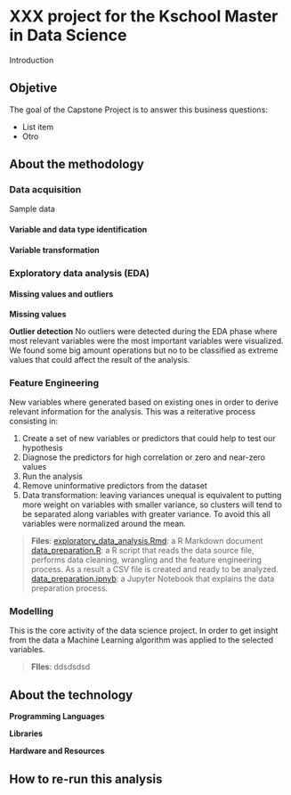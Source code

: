 XXX project for the Kschool Master in Data Science
===================

Introduction

## Objetive ##
The goal of the Capstone Project is to answer this business questions:

 - List item
 - Otro
## About the methodology ##

### Data acquisition

Sample data
####  Variable and data type identification
#### Variable transformation

### Exploratory data analysis (EDA)

#### Missing values and outliers
**Missing values**

**Outlier detection**
No outliers were detected during the EDA phase where most relevant variables were the most important variables were visualized. We found some big amount operations but no to be classified as extreme values that could affect the result of the analysis. 

### Feature Engineering
New variables where generated based on existing ones in order to derive relevant information for the analysis.
This was a reiterative process consisting in:

 1. Create a set of new variables or predictors that could help to test our hypothesis
 2. Diagnose the predictors for high correlation or zero and near-zero values
 3. Run the analysis
 4. Remove uninformative predictors from the dataset
 5. Data transformation: leaving variances unequal is equivalent to putting more weight on variables with smaller variance, so clusters will tend to be separated along variables with greater variance. To avoid this all variables were normalized around the mean.

> **Files**:
> [exploratory_data_analysis.Rmd](www.es.es "sdsd"): a R Markdown document
> [data_preparation.R](www.es.es "sdsd"): a R script that reads the data source file, performs data cleaning, wrangling and the feature engineering process. As a result a CSV file is created and ready to be analyzed.
> [data_preparation.ipnyb](www.es.es "sdsd"): a Jupyter Notebook that explains the data preparation process.

### Modelling

This is the core activity of the data science project. In order to get insight from the data a Machine Learning algorithm was applied to the selected variables.

> **FIles**:
> ddsdsdsd

## About the technology ##
**Programming Languages**

**Libraries**

**Hardware and Resources**




## How to re-run this analysis ##

    
    
    
